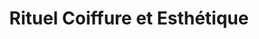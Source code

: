 ---
title: "Rituel Coiffure et Esthétique"
url: /arthon-en-retz/rituel-coiffure-et-esthetique/
shop: Friseur
---